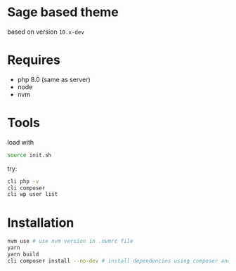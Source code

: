 # Sage based theme

based on version `10.x-dev`

# Requires

- php 8.0 (same as server)
- node
- nvm

# Tools

load with 

```sh
source init.sh
```

try:

```sh
cli php -v
cli composer
cli wp user list
```

# Installation

```sh
nvm use # use nvm version in .nvmrc file
yarn
yarn build
cli composer install --no-dev # install dependencies using composer and specific php version
```



